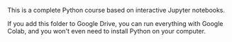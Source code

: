 This is a complete Python course based on interactive Jupyter notebooks. 

If you add this folder to Google Drive, you can run everything with Google Colab, and you won't even need to install Python on your computer.